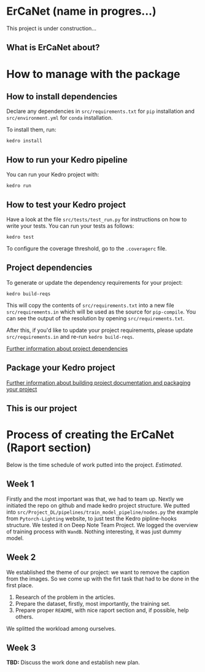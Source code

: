 # ErCaNet (name in progres...)

This project is under construction...

## What is ErCaNet about?



# How to manage with the package
## How to install dependencies

Declare any dependencies in `src/requirements.txt` for `pip` installation and `src/environment.yml` for `conda` installation.

To install them, run:

```
kedro install
```

## How to run your Kedro pipeline

You can run your Kedro project with:

```
kedro run
```

## How to test your Kedro project

Have a look at the file `src/tests/test_run.py` for instructions on how to write your tests. You can run your tests as follows:

```
kedro test
```

To configure the coverage threshold, go to the `.coveragerc` file.

## Project dependencies

To generate or update the dependency requirements for your project:

```
kedro build-reqs
```

This will copy the contents of `src/requirements.txt` into a new file `src/requirements.in` which will be used as the source for `pip-compile`. You can see the output of the resolution by opening `src/requirements.txt`.

After this, if you'd like to update your project requirements, please update `src/requirements.in` and re-run `kedro build-reqs`.

[Further information about project dependencies](https://kedro.readthedocs.io/en/stable/04_kedro_project_setup/01_dependencies.html#project-specific-dependencies)

## Package your Kedro project

[Further information about building project documentation and packaging your project](https://kedro.readthedocs.io/en/stable/03_tutorial/08_package_a_project.html)


## This is our project

# Process of creating the ErCaNet (Raport section)
Below is the time schedule of work putted into the project. *Estimated*.
## Week 1
Firstly and the most important was that, we had to team up. Nextly we initiated the repo on github and made kedro project structure. We putted into `src/Project_DL/pipelines/train_model_pipeline/nodes.py` the example from `Pytorch-Lighting` website, to just test the Kedro pipline-hooks structure. We tested it on Deep Note Team Project. We logged the overview of training process with `WandB`. Nothing interesting, it was just dummy model.
## Week 2
We established the theme of our project: we want to remove the caption from the images. So we come up with the firt task that had to be done in the first place.

1.  Research of the problem in the articles.
2.  Prepare the dataset, firstly, most importantly, the training set.
3.  Prepare proper `README`, with nice raport section and, if possible, help others.

We splitted the workload among ourselves. 
## Week 3
**TBD:** Discuss the work done and establish new plan. 
